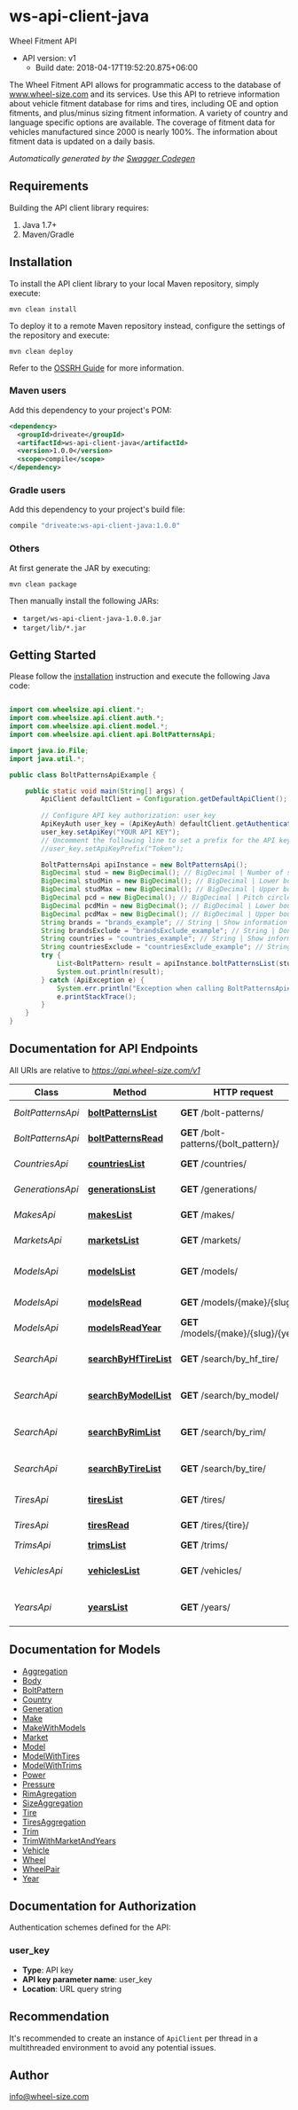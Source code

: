 # ws-api-client-java

Wheel Fitment API
- API version: v1
  - Build date: 2018-04-17T19:52:20.875+06:00

The Wheel Fitment API allows for programmatic access to the database of www.wheel-size.com and its services. Use this API to retrieve information about vehicle fitment database for rims and tires, including OE and option fitments, and plus/minus sizing fitment information. A variety of country and language specific options are available. The coverage of fitment data for vehicles manufactured since 2000 is nearly 100%.  The information about fitment data is updated on a daily basis.


*Automatically generated by the [Swagger Codegen](https://github.com/swagger-api/swagger-codegen)*


## Requirements

Building the API client library requires:
1. Java 1.7+
2. Maven/Gradle

## Installation

To install the API client library to your local Maven repository, simply execute:

```shell
mvn clean install
```

To deploy it to a remote Maven repository instead, configure the settings of the repository and execute:

```shell
mvn clean deploy
```

Refer to the [OSSRH Guide](http://central.sonatype.org/pages/ossrh-guide.html) for more information.

### Maven users

Add this dependency to your project's POM:

```xml
<dependency>
  <groupId>driveate</groupId>
  <artifactId>ws-api-client-java</artifactId>
  <version>1.0.0</version>
  <scope>compile</scope>
</dependency>
```

### Gradle users

Add this dependency to your project's build file:

```groovy
compile "driveate:ws-api-client-java:1.0.0"
```

### Others

At first generate the JAR by executing:

```shell
mvn clean package
```

Then manually install the following JARs:

* `target/ws-api-client-java-1.0.0.jar`
* `target/lib/*.jar`

## Getting Started

Please follow the [installation](#installation) instruction and execute the following Java code:

```java

import com.wheelsize.api.client.*;
import com.wheelsize.api.client.auth.*;
import com.wheelsize.api.client.model.*;
import com.wheelsize.api.client.api.BoltPatternsApi;

import java.io.File;
import java.util.*;

public class BoltPatternsApiExample {

    public static void main(String[] args) {
        ApiClient defaultClient = Configuration.getDefaultApiClient();
        
        // Configure API key authorization: user_key
        ApiKeyAuth user_key = (ApiKeyAuth) defaultClient.getAuthentication("user_key");
        user_key.setApiKey("YOUR API KEY");
        // Uncomment the following line to set a prefix for the API key, e.g. "Token" (defaults to null)
        //user_key.setApiKeyPrefix("Token");

        BoltPatternsApi apiInstance = new BoltPatternsApi();
        BigDecimal stud = new BigDecimal(); // BigDecimal | Number of stud holes (e.g. `5`)
        BigDecimal studMin = new BigDecimal(); // BigDecimal | Lower bound for number of stud holes (e.g. `4`)
        BigDecimal studMax = new BigDecimal(); // BigDecimal | Upper bound for number of stud holes (e.g. `7`)
        BigDecimal pcd = new BigDecimal(); // BigDecimal | Pitch circle diameter, mm (e.g. `115`)
        BigDecimal pcdMin = new BigDecimal(); // BigDecimal | Lower bound for pitch circle diameter, mm (e.g. `105`)
        BigDecimal pcdMax = new BigDecimal(); // BigDecimal | Upper bound for pitch circle diameter, mm (e.g. `135`)
        String brands = "brands_example"; // String | Show information only for specified manufacturers. Use _**`GET /makes/`**_ method to get the full list. (e.g. `mitsubishi,nissan,toyota`)
        String brandsExclude = "brandsExclude_example"; // String | Don't show information for specified manufacturers. Use _**`GET /makes/`**_ method to get the full list. (e.g. `geely,great-wall`)
        String countries = "countries_example"; // String | Show information for local manufacturers from specified countries only. Use _**`GET /countries/`**_ method to get the full list of countries. (e.g. `us,gb,jp`)
        String countriesExclude = "countriesExclude_example"; // String | Don't show information for local manufacturers from specified countries. Use _**`GET /countries/`**_ method to get the full list of countries. (e.g. `ru,ua`)
        try {
            List<BoltPattern> result = apiInstance.boltPatternsList(stud, studMin, studMax, pcd, pcdMin, pcdMax, brands, brandsExclude, countries, countriesExclude);
            System.out.println(result);
        } catch (ApiException e) {
            System.err.println("Exception when calling BoltPatternsApi#boltPatternsList");
            e.printStackTrace();
        }
    }
}

```

## Documentation for API Endpoints

All URIs are relative to *https://api.wheel-size.com/v1*

Class | Method | HTTP request | Description
------------ | ------------- | ------------- | -------------
*BoltPatternsApi* | [**boltPatternsList**](docs/BoltPatternsApi.md#boltPatternsList) | **GET** /bolt-patterns/ | Get list of bolt patterns
*BoltPatternsApi* | [**boltPatternsRead**](docs/BoltPatternsApi.md#boltPatternsRead) | **GET** /bolt-patterns/{bolt_pattern}/ | Model modifications by bolt pattern
*CountriesApi* | [**countriesList**](docs/CountriesApi.md#countriesList) | **GET** /countries/ | Returns a list of countries
*GenerationsApi* | [**generationsList**](docs/GenerationsApi.md#generationsList) | **GET** /generations/ | Generations for the given model
*MakesApi* | [**makesList**](docs/MakesApi.md#makesList) | **GET** /makes/ | Returns a list of manufacturers
*MarketsApi* | [**marketsList**](docs/MarketsApi.md#marketsList) | **GET** /markets/ | Returns a list of markets/regions
*ModelsApi* | [**modelsList**](docs/ModelsApi.md#modelsList) | **GET** /models/ | Returns a list of models by manufacturer
*ModelsApi* | [**modelsRead**](docs/ModelsApi.md#modelsRead) | **GET** /models/{make}/{slug}/ | Get more info about model
*ModelsApi* | [**modelsReadYear**](docs/ModelsApi.md#modelsReadYear) | **GET** /models/{make}/{slug}/{year}/ | Get more info about model/year
*SearchApi* | [**searchByHfTireList**](docs/SearchApi.md#searchByHfTireList) | **GET** /search/by_hf_tire/ | Find models matching given high flotation tire
*SearchApi* | [**searchByModelList**](docs/SearchApi.md#searchByModelList) | **GET** /search/by_model/ | Find OE and option fitments by model/year/trim
*SearchApi* | [**searchByRimList**](docs/SearchApi.md#searchByRimList) | **GET** /search/by_rim/ | Find models matching given rim parameters
*SearchApi* | [**searchByTireList**](docs/SearchApi.md#searchByTireList) | **GET** /search/by_tire/ | Find models matching given tire parameters
*TiresApi* | [**tiresList**](docs/TiresApi.md#tiresList) | **GET** /tires/ | Returns a list of tires
*TiresApi* | [**tiresRead**](docs/TiresApi.md#tiresRead) | **GET** /tires/{tire}/ | Model modifications matching given tire
*TrimsApi* | [**trimsList**](docs/TrimsApi.md#trimsList) | **GET** /trims/ | Model modifications
*VehiclesApi* | [**vehiclesList**](docs/VehiclesApi.md#vehiclesList) | **GET** /vehicles/ | Find OE and option fitments by model/year/trim
*YearsApi* | [**yearsList**](docs/YearsApi.md#yearsList) | **GET** /years/ | Returns list of years for the given manufacturer/model


## Documentation for Models

 - [Aggregation](docs/Aggregation.md)
 - [Body](docs/Body.md)
 - [BoltPattern](docs/BoltPattern.md)
 - [Country](docs/Country.md)
 - [Generation](docs/Generation.md)
 - [Make](docs/Make.md)
 - [MakeWithModels](docs/MakeWithModels.md)
 - [Market](docs/Market.md)
 - [Model](docs/Model.md)
 - [ModelWithTires](docs/ModelWithTires.md)
 - [ModelWithTrims](docs/ModelWithTrims.md)
 - [Power](docs/Power.md)
 - [Pressure](docs/Pressure.md)
 - [RimAgregation](docs/RimAgregation.md)
 - [SizeAggregation](docs/SizeAggregation.md)
 - [Tire](docs/Tire.md)
 - [TiresAggregation](docs/TiresAggregation.md)
 - [Trim](docs/Trim.md)
 - [TrimWithMarketAndYears](docs/TrimWithMarketAndYears.md)
 - [Vehicle](docs/Vehicle.md)
 - [Wheel](docs/Wheel.md)
 - [WheelPair](docs/WheelPair.md)
 - [Year](docs/Year.md)


## Documentation for Authorization

Authentication schemes defined for the API:
### user_key

- **Type**: API key
- **API key parameter name**: user_key
- **Location**: URL query string


## Recommendation

It's recommended to create an instance of `ApiClient` per thread in a multithreaded environment to avoid any potential issues.

## Author

info@wheel-size.com

